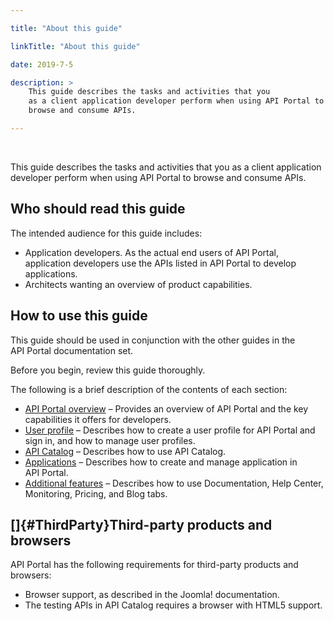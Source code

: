 ```yaml
---

title: "About this guide"

linkTitle: "About this guide"

date: 2019-7-5

description: > 
    This guide describes the tasks and activities that you
    as a client application developer perform when using API Portal to
    browse and consume APIs.

---
```


﻿

This guide describes the tasks and activities that you as a client
application developer perform when using API Portal to browse and
consume APIs.

Who should read this guide
--------------------------

The intended audience for this guide includes:

-   Application developers. As the actual end users of API Portal,
    application developers use the APIs listed in API Portal to develop
    applications.
-   Architects wanting an overview of product capabilities.

How to use this guide
---------------------

This guide should be used in conjunction with the other guides in the
API Portal documentation set.

Before you begin, review this guide thoroughly.

The following is a brief description of the contents of each section:

-   [API Portal overview](overview.htm) – Provides an overview of
    API Portal and the key capabilities it offers for developers.
-   [User profile](userProfile_overview.htm) – Describes how to create a
    user profile for API Portal and sign in, and how to manage user
    profiles.
-   [API Catalog](APIcatalog_overview.htm) – Describes how to use API
    Catalog.
-   [Applications](applications_overview.htm) – Describes how to create
    and manage application in API Portal.
-   [Additional features](API_Portal_additional_features.htm) –
    Describes how to use Documentation, Help Center, Monitoring,
    Pricing, and Blog tabs.

[]{#ThirdParty}Third-party products and browsers
------------------------------------------------

API Portal has the following requirements for third-party products and
browsers:

-   Browser support, as described in the Joomla! documentation.
-   The testing APIs in API Catalog requires a browser with HTML5
    support.
